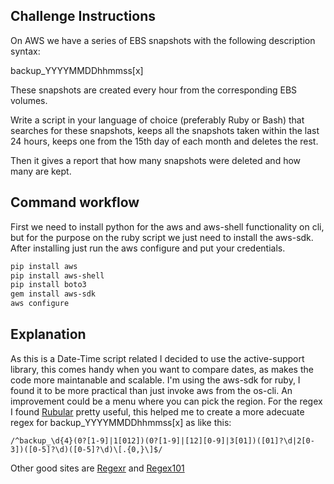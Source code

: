 ## Challenge Instructions
On AWS we have a series of EBS snapshots with the following description syntax:

backup_YYYYMMDDhhmmss[x]

These snapshots are created every hour from the corresponding EBS volumes. 

Write a script in your language of choice (preferably Ruby or Bash) that searches for these snapshots, keeps all the snapshots taken within the last 24 hours, keeps one from the 15th day of each month and deletes the rest. 

Then it gives a report that how many snapshots were deleted and how many are kept.


## Command workflow
First we need to install python for the aws and aws-shell functionality on cli, but for the purpose on the ruby script we just need to install the aws-sdk. After installing just run the aws configure and put your credentials.

```bash
pip install aws 
pip install aws-shell
pip install boto3
gem install aws-sdk
aws configure
```
## Explanation
As this is a Date-Time script related I decided to use the active-support library, this comes handy when you want to compare dates, as makes the code more maintanable and scalable. I'm using the aws-sdk for ruby, I found it to be more practical than just invoke aws from the os-cli. An improvement could be a menu where you can pick the region. For the regex I found [Rubular](http://rubular.com/) pretty useful, this helped me to create a more adecuate regex for backup_YYYYMMDDhhmmss[x] as like this:

```regex
/^backup_\d{4}(0?[1-9]|1[012])(0?[1-9]|[12][0-9]|3[01])([01]?\d|2[0-3])([0-5]?\d)([0-5]?\d)\[.{0,}\]$/
```
Other good sites are [Regexr](https://regexr.com/) and [Regex101](https://regex101.com/r/acvpss/1)